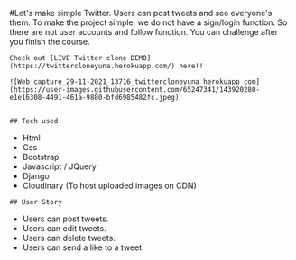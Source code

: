  #Let's make simple Twitter. Users can post tweets and see everyone's them.
To make the project simple, we do not have a sign/login function.
So there are not user accounts and follow function. You can challenge after you finish the course.
```
Check out [LIVE Twitter clone DEMO](https://twittercloneyuna.herokuapp.com/) here!!

![Web capture_29-11-2021_13716_twittercloneyuna herokuapp com](https://user-images.githubusercontent.com/65247341/143920280-e1e16308-4491-461a-9880-bfd6985482fc.jpeg)


## Tech used
```
* Html
* Css
* Bootstrap
* Javascript / JQuery
* Django
* Cloudinary (To host uploaded images on CDN)
```
## User Story
```
* Users can post tweets.
* Users can edit tweets.
* Users can delete tweets.
* Users can send a like to a tweet.
```
